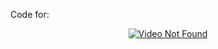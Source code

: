Code for: <div align="center"><a href="https://www.youtube.com/watch?v=Kp2WeEnVa-c"><img src="https://img.youtube.com/vi/Kp2WeEnVa-c/0.jpg" alt="Video Not Found"></a></div>  
